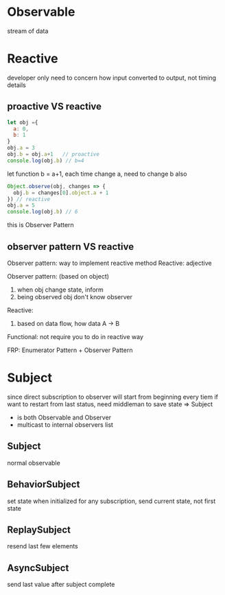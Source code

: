 # Observable
stream of data

# Reactive
developer only need to concern how input converted to output, not timing details

## proactive VS reactive
```js
let obj ={
  a: 0,
  b: 1
}
obj.a = 3
obj.b = obj.a+1   // proactive
console.log(obj.b) // b=4
```
let function b = a+1,
each time change a, need to change b also

```js
Object.observe(obj, changes => {
  obj.b = changes[0].object.a + 1
}) // reactive
obj.a = 5
console.log(obj.b) // 6
```
this is Observer Pattern

## observer pattern VS reactive
Observer pattern: way to implement reactive method
Reactive: adjective

Observer pattern: (based on object)
1. when obj change state, inform
2. being observed obj don't know observer

Reactive:
1. based on data flow, how data A -> B


Functional:
not require you to do in reactive way

FRP:
Enumerator Pattern + Observer Pattern

# Subject
since direct subscription to observer will start from beginning every tiem
if want to restart from last status, need middleman to save state
=> Subject
- is both Observable and Observer
- multicast to internal observers list
  

## Subject
normal observable

## BehaviorSubject
set state when initialized
for any subscription, send current state, not first state

## ReplaySubject
resend last few elements

## AsyncSubject
send last value after subject complete











